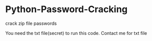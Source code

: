 # Python-Password-Cracking
crack zip file passwords

You need the txt file(secret) to run this code. Contact me for txt file
